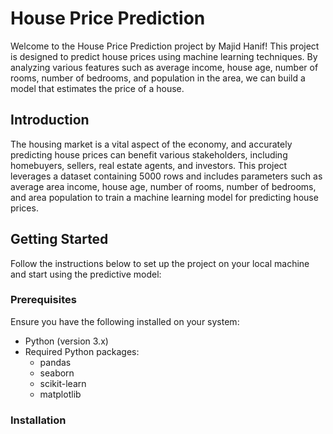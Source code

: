 # House Price Prediction

Welcome to the House Price Prediction project by Majid Hanif! This project is designed to predict house prices using machine learning techniques. By analyzing various features such as average income, house age, number of rooms, number of bedrooms, and population in the area, we can build a model that estimates the price of a house.

## Introduction

The housing market is a vital aspect of the economy, and accurately predicting house prices can benefit various stakeholders, including homebuyers, sellers, real estate agents, and investors. This project leverages a dataset containing 5000 rows and includes parameters such as average area income, house age, number of rooms, number of bedrooms, and area population to train a machine learning model for predicting house prices.

## Getting Started

Follow the instructions below to set up the project on your local machine and start using the predictive model:

### Prerequisites

Ensure you have the following installed on your system:

- Python (version 3.x)
- Required Python packages:
  - pandas
  - seaborn
  - scikit-learn
  - matplotlib

### Installation
